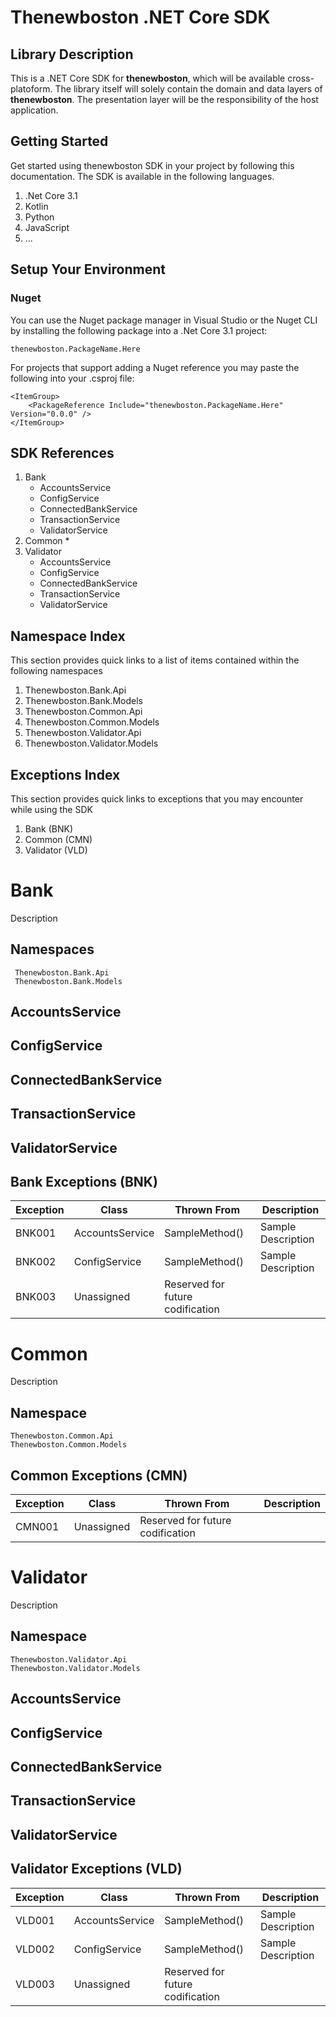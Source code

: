 
# Thenewboston .NET Core SDK
## Library Description
This is a .NET Core SDK for **thenewboston**, which will be available cross-platoform. The library itself will solely contain the domain and data layers of **thenewboston**. The presentation layer will be the responsibility of the host application.


## Getting Started
Get started using thenewboston SDK in your project by following this documentation. The SDK is available in the following languages. 

 1. .Net Core 3.1
 2. Kotlin
 3. Python
 4. JavaScript
 5. ...

## Setup Your Environment
### Nuget
You can use the Nuget package manager in Visual Studio or the Nuget CLI by installing the following package into a .Net Core 3.1 project:

    thenewboston.PackageName.Here
    
For projects that support  adding  a Nuget reference you may paste the following into your .csproj file:

	<ItemGroup>
	    <PackageReference Include="thenewboston.PackageName.Here" Version="0.0.0" />
	</ItemGroup>

## SDK References
 1. Bank
	 * AccountsService
	 * ConfigService
	 * ConnectedBankService
	 * TransactionService
	 * ValidatorService
 2. Common
	 * 
 3. Validator
	 * AccountsService
	 * ConfigService
	 * ConnectedBankService
	 * TransactionService
	 * ValidatorService

## Namespace Index
This section provides quick links to a list of items contained within the following namespaces
 1. Thenewboston.Bank.Api
 2. Thenewboston.Bank.Models
 3. Thenewboston.Common.Api
 4. Thenewboston.Common.Models
 5. Thenewboston.Validator.Api
 6. Thenewboston.Validator.Models

## Exceptions Index
This section provides quick links to exceptions that you may encounter while using the SDK
 1. Bank (BNK)
 2. Common (CMN)
 3. Validator  (VLD)

# Bank
Description 
## Namespaces
	 Thenewboston.Bank.Api
	 Thenewboston.Bank.Models
	 
## AccountsService
##  ConfigService
##  ConnectedBankService
##  TransactionService
##  ValidatorService
##  Bank Exceptions (BNK)
|Exception|Class|Thrown From|Description  |
|--|--|--|--|
|BNK001|AccountsService|SampleMethod()|Sample Description|
|BNK002|ConfigService|SampleMethod()|Sample Description|
|BNK003|Unassigned|Reserved for future codification|



# Common
Description
## Namespace
	Thenewboston.Common.Api
	Thenewboston.Common.Models
## Common Exceptions (CMN)
|Exception|Class|Thrown From|Description  |
|--|--|--|--|
|CMN001|Unassigned |Reserved for future codification||


# Validator
Description
## Namespace
	Thenewboston.Validator.Api
	Thenewboston.Validator.Models
## AccountsService
## ConfigService
## ConnectedBankService
## TransactionService
## ValidatorService
## Validator Exceptions (VLD)
|Exception|Class|Thrown From|Description  |
|--|--|--|--|
|VLD001|AccountsService|SampleMethod()|Sample Description|
|VLD002|ConfigService|SampleMethod()|Sample Description|
|VLD003|Unassigned|Reserved for future codification|
